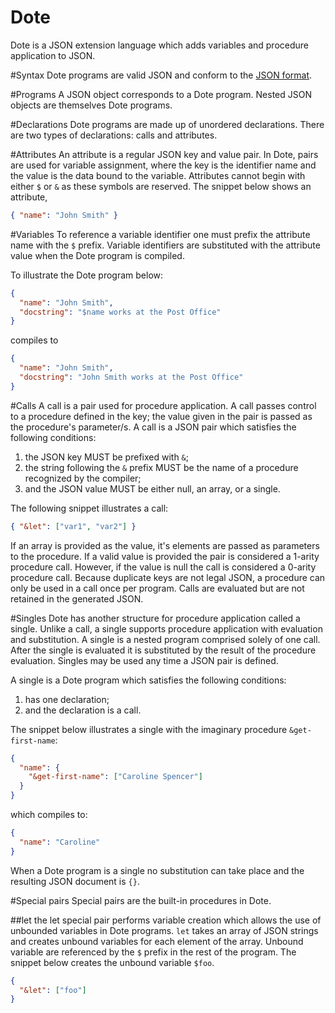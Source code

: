Dote
===

Dote is a JSON extension language which adds variables and procedure application to JSON.

#Syntax
Dote programs are valid JSON and conform to the [JSON format](http://json.org/).

#Programs
A JSON object corresponds to a Dote program. Nested JSON objects are themselves Dote programs.

#Declarations
Dote programs are made up of unordered declarations. There are two types of declarations: calls and attributes.

#Attributes
An attribute is a regular JSON key and value pair. In Dote, pairs are used for variable assignment, where the key is the identifier name and the value is the data bound to the variable. Attributes cannot begin with either `$` or `&` as these symbols are reserved. The snippet below shows an attribute,

```JSON
{ "name": "John Smith" }
```

#Variables
To reference a variable identifier one must prefix the attribute name with the `$` prefix. Variable identifiers are substituted with the attribute value when the Dote program is compiled.

To illustrate the Dote program below:

```JSON
{
  "name": "John Smith",
  "docstring": "$name works at the Post Office"
}
```

compiles to

```JSON
{
  "name": "John Smith",
  "docstring": "John Smith works at the Post Office"
}
```

#Calls
A call is a pair used for procedure application. A call passes control to a procedure defined in the key; the value given in the pair is passed as the procedure's parameter/s. A call is a JSON pair which satisfies the following conditions:

1. the JSON key MUST be prefixed with `&`;
1. the string following the `&` prefix MUST be the name of a procedure recognized by the compiler;
1. and the JSON value MUST be either null, an array, or a single.

The following snippet illustrates a call:

```JSON
{ "&let": ["var1", "var2"] }
```

If an array is provided as the value, it's elements are passed as parameters to the procedure. If a valid value is provided the pair is considered a 1-arity procedure call. However, if the value is null the call is considered a 0-arity procedure call. Because duplicate keys are not legal JSON, a procedure can only be used in a call once per program. Calls are evaluated but are not retained in the generated JSON.

#Singles
Dote has another structure for procedure application called a single. Unlike a call, a single supports procedure application with evaluation and substitution. A single is a nested program comprised solely of one call. After the single is evaluated it is substituted by the result of the procedure evaluation. Singles may be used any time a JSON pair is defined.

A single is a Dote program which satisfies the following conditions:

1. has one declaration;
1. and the declaration is a call.

The snippet below illustrates a single with the imaginary procedure `&get-first-name`:

```JSON
{
  "name": {
    "&get-first-name": ["Caroline Spencer"]
  }
}
```

which compiles to:

```JSON
{
  "name": "Caroline"
}
```

When a Dote program is a single no substitution can take place and the resulting JSON document is `{}`.

#Special pairs
Special pairs are the built-in procedures in Dote.

##let
the let special pair performs variable creation which allows the use of unbounded variables in Dote programs. `let` takes an array of JSON strings and creates unbound variables for each element of the array. Unbound variable are referenced by the `$` prefix in the rest of the program. The snippet below creates the unbound variable `$foo`.

```JSON
{
  "&let": ["foo"]
}
```
